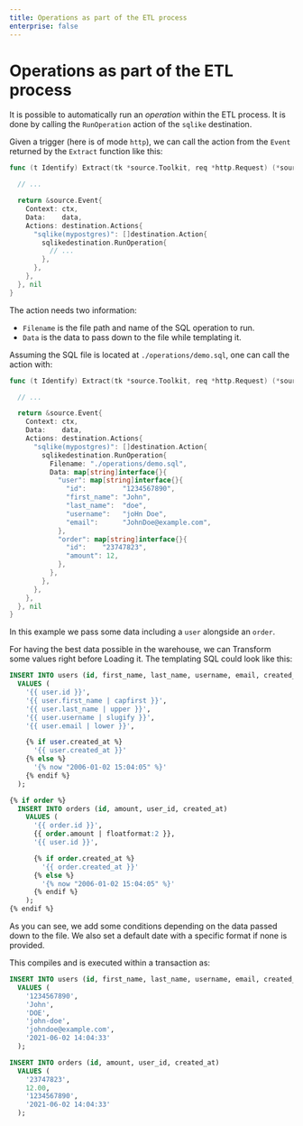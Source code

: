 ```yaml
---
title: Operations as part of the ETL process
enterprise: false
---
```


# Operations as part of the ETL process

It is possible to automatically run an *operation* within the ETL process. It is
done by calling the `RunOperation` action of the `sqlike` destination.

Given a trigger (here is of mode `http`), we can call the action from the `Event`
returned by the `Extract` function like this:
```go
func (t Identify) Extract(tk *source.Toolkit, req *http.Request) (*source.Event, error) {

  // ...

  return &source.Event{
    Context: ctx,
    Data:    data,
    Actions: destination.Actions{
      "sqlike(mypostgres)": []destination.Action{
        sqlikedestination.RunOperation{
          // ...
        },
      },
    },
  }, nil
}

```

The action needs two information:
- `Filename` is the file path and name of the SQL operation to run.
- `Data` is the data to pass down to the file while templating it.

Assuming the SQL file is located at `./operations/demo.sql`, one can call the
action with:
```go
func (t Identify) Extract(tk *source.Toolkit, req *http.Request) (*source.Event, error) {

  // ...

  return &source.Event{
    Context: ctx,
    Data:    data,
    Actions: destination.Actions{
      "sqlike(mypostgres)": []destination.Action{
        sqlikedestination.RunOperation{
          Filename: "./operations/demo.sql",
          Data: map[string]interface{}{
            "user": map[string]interface{}{
              "id":         "1234567890",
              "first_name": "John",
              "last_name":  "doe",
              "username":   "joHn Doe",
              "email":      "JohnDoe@example.com",
            },
            "order": map[string]interface{}{
              "id":    "23747823",
              "amount": 12,
            },
          },
        },
      },
    },
  }, nil
}

```

In this example we pass some data including a `user` alongside an `order`.

For having the best data possible in the warehouse, we can Transform some values
right before Loading it. The templating SQL could look like this:
```sql
INSERT INTO users (id, first_name, last_name, username, email, created_at)
  VALUES (
    '{{ user.id }}',
    '{{ user.first_name | capfirst }}',
    '{{ user.last_name | upper }}',
    '{{ user.username | slugify }}',
    '{{ user.email | lower }}',

    {% if user.created_at %}
      '{{ user.created_at }}'
    {% else %}
      '{% now "2006-01-02 15:04:05" %}'
    {% endif %}
  );

{% if order %}
  INSERT INTO orders (id, amount, user_id, created_at)
    VALUES (
      '{{ order.id }}',
      {{ order.amount | floatformat:2 }},
      '{{ user.id }}',

      {% if order.created_at %}
        '{{ order.created_at }}'
      {% else %}
        '{% now "2006-01-02 15:04:05" %}'
      {% endif %}
    );
{% endif %}

```

As you can see, we add some conditions depending on the data passed down to the
file. We also set a default date with a specific format if none is provided.

This compiles and is executed within a transaction as:
```sql
INSERT INTO users (id, first_name, last_name, username, email, created_at)
  VALUES (
    '1234567890',
    'John',
    'DOE',
    'john-doe',
    'johndoe@example.com',
    '2021-06-02 14:04:33'
  );

INSERT INTO orders (id, amount, user_id, created_at)
  VALUES (
    '23747823',
    12.00,
    '1234567890',
    '2021-06-02 14:04:33'
  );

```
